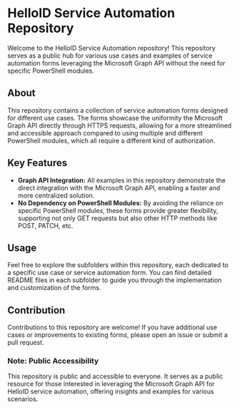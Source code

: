 # HelloID Service Automation Repository

Welcome to the HelloID Service Automation repository! This repository serves as a public hub for various use cases and examples of service automation forms leveraging the Microsoft Graph API without the need for specific PowerShell modules.

## About
This repository contains a collection of service automation forms designed for different use cases. The forms showcase the uniformity the Microsoft Graph API directly through HTTPS requests, allowing for a more streamlined and accessible approach compared to using multiple and different PowerShell modules, which all require a different kind of authorization.

## Key Features
- **Graph API Integration:** All examples in this repository demonstrate the direct integration with the Microsoft Graph API, enabling a faster and more centralized solution.
- **No Dependency on PowerShell Modules:** By avoiding the reliance on specific PowerShell modules, these forms provide greater flexibility, supporting not only GET requests but also other HTTP methods like POST, PATCH, etc.

## Usage
Feel free to explore the subfolders within this repository, each dedicated to a specific use case or service automation form. You can find detailed README files in each subfolder to guide you through the implementation and customization of the forms.

## Contribution
Contributions to this repository are welcome! If you have additional use cases or improvements to existing forms, please open an issue or submit a pull request.

### Note: Public Accessibility
This repository is public and accessible to everyone. It serves as a public resource for those interested in leveraging the Microsoft Graph API for HelloID service automation, offering insights and examples for various scenarios.
